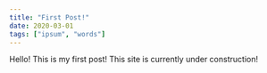 ```yaml
---
title: "First Post!"
date: 2020-03-01 
tags: ["ipsum", "words"]
---
```


Hello! This is my first post! This site is currently under construction!
